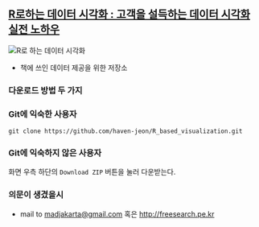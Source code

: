 ## [R로하는 데이터 시각화 :  고객을 설득하는 데이터 시각화 실전 노하우](http://www.hanb.co.kr/ebook/look.html?isbn=9788968486494)

![R로 하는 데이터 시각화](http://image.hanb.co.kr/ebookcover/m_9788968486494.gif)

* 책에 쓰인 데이터  제공을 위한 저장소 


### 다운로드 방법 두 가지 

### Git에 익숙한 사용자 

```
git clone https://github.com/haven-jeon/R_based_visualization.git
```


### Git에 익숙하지 않은 사용자 

화면 우측 하단의 `Download ZIP` 버튼을 눌러 다운받는다. 


### 의문이 생겼을시 

* mail to <madjakarta@gmail.com> 혹은 <http://freesearch.pe.kr>







